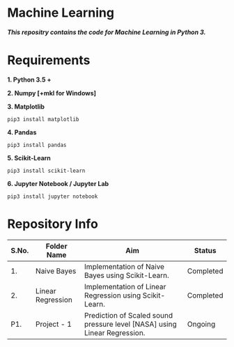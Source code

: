 # Machine Learning

***This repositry contains the code for Machine Learning in Python 3.***

# Requirements

**1. Python 3.5 +**

**2. Numpy [+mkl for Windows]**

**3. Matplotlib**

```
pip3 install matplotlib
```

**4. Pandas**

```
pip3 install pandas
```

**5. Scikit-Learn**

```
pip3 install scikit-learn
```

**6. Jupyter Notebook / Jupyter Lab**

```
pip3 install jupyter notebook
```

# Repository Info

| S.No. |         Folder Name           |                       Aim                               |         Status          |
| ----- | ----------------------------- | ------------------------------------------------------- | ----------------------- |
|   1.  |  Naive Bayes                  | Implementation of Naive Bayes using Scikit-Learn.       |         Completed       |
|   2.  |  Linear Regression            | Implementation of Linear Regression using Scikit-Learn. |         Completed       |
|   P1. |  Project - 1                  | Prediction of Scaled sound pressure level [NASA] using Linear Regression.  |  Ongoing   |
